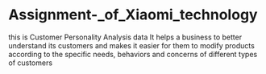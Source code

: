 # Assignment-_of_Xiaomi_technology
this is Customer Personality Analysis data
It helps a business to better understand its customers and makes it easier for them to modify products according to the specific needs, behaviors and concerns of different types of customers
